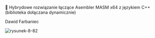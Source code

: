 :scroll: Hybrydowe rozwiązanie łączące Asembler MASM x64 z językiem C++ (biblioteka dołączana dynamicznie)

Dawid Farbaniec

![rysunek-8-82](https://github.com/ethicalblue/masm-x64-basics/blob/main/008-082/rysunek-8-82.png)
